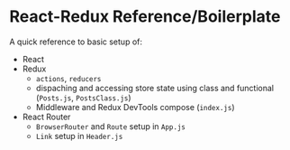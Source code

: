 # React-Redux Reference/Boilerplate

A quick reference to basic setup of:

- React
- Redux
  - `actions`, `reducers`
  - dispaching and accessing store state using class and functional (`Posts.js`, `PostsClass.js`)
  - Middleware and Redux DevTools compose (`index.js`)
- React Router
  - `BrowserRouter` and `Route` setup in `App.js`
  - `Link` setup in `Header.js`
